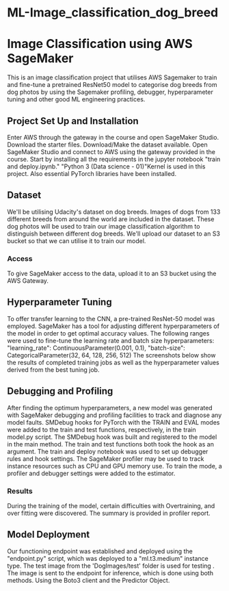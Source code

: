 # ML-Image_classification_dog_breed
# Image Classification using AWS SageMaker

This is an image classification project that utilises AWS Sagemaker to train and fine-tune a pretrained ResNet50 model to categorise dog breeds from dog photos by using the Sagemaker profiling, debugger, hyperparameter tuning and other good ML engineering practices. 
## Project Set Up and Installation
Enter AWS through the gateway in the course and open SageMaker Studio. 
Download the starter files.
Download/Make the dataset available. 
Open SageMaker Studio and connect to AWS using the gateway provided in the course.
Start by installing all the requirements in the jupyter notebook "train and deploy.ipynb."
"Python 3 (Data science - 01)"Kernel is used in this project. Also essential PyTorch libraries have been installed.
## Dataset
We'll be utilising Udacity's dataset on dog breeds.
Images of dogs from 133 different breeds from around the world are included in the dataset.
These dog photos will be used to train our image classification algorithm to distinguish between different dog breeds.
We'll upload our dataset to an S3 bucket so that we can utilise it to train our model.
### Access
To give SageMaker access to the data, upload it to an S3 bucket using the AWS Gateway.
## Hyperparameter Tuning
To offer transfer learning to the CNN, a pre-trained ResNet-50 model was employed. SageMaker has a tool for adjusting different hyperparameters of the model in order to get optimal accuracy values. The following ranges were used to fine-tune the learning rate and batch size hyperparameters:
"learning_rate": ContinuousParameter(0.001, 0.1),
"batch-size": CategoricalParameter(32, 64, 128, 256, 512)
The screenshots below show the results of completed training jobs as well as the hyperparameter values derived from the best tuning job.

 


 
 
 
## Debugging and Profiling
After finding the optimum hyperparameters, a new model was generated with SageMaker debugging and profiling facilities to track and diagnose any model faults. SMDebug hooks for PyTorch with the TRAIN and EVAL modes were added to the train and test functions, respectively, in the train model.py script. The SMDebug hook was built and registered to the model in the main method. The train and test functions both took the hook as an argument. The train and deploy notebook was used to set up debugger rules and hook settings. The SageMaker profiler may be used to track instance resources such as CPU and GPU memory use. To train the mode, a profiler and debugger settings were added to the estimator. 

### Results
During the training of the model, certain difficulties with Overtraining, and over fitting were discovered. The summary is provided in profiler report. 

## Model Deployment
Our functioning endpoint was established and deployed using the "endpoint.py" script, which was deployed to a "ml.t3.medium" instance type.
The test image from the 'DogImages/test' folder is used for testing .
The image is sent to the endpoint for inference, which is done using both methods.
Using the Boto3 client and the Predictor Object.
